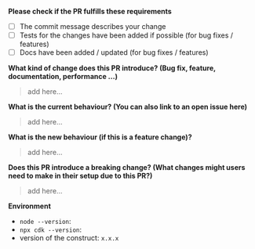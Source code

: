 
**Please check if the PR fulfills these requirements**
- [ ] The commit message describes your change
- [ ] Tests for the changes have been added if possible (for bug fixes / features)
- [ ] Docs have been added / updated (for bug fixes / features)

**What kind of change does this PR introduce? (Bug fix, feature, documentation, performance ...)**
> add here...

**What is the current behaviour? (You can also link to an open issue here)**
> add here...

**What is the new behaviour (if this is a feature change)?**
> add here...

**Does this PR introduce a breaking change? (What changes might users need to make in their setup due to this PR?)**
> add here...

**Environment**
- `node --version`:
- `npx cdk --version`:
- version of the construct: `x.x.x`
  